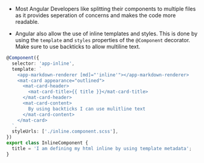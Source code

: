  - Most Angular Developers like splitting their components to multiple files as it provides seperation of concerns and makes the code more readable.

 - Angular also allow the use of inline templates and styles. This is done by using the `template` and `styles` properties of the `@Component` decorator. Make sure to use backticks to allow multiline text.

  ```typescript
  @Component({
    selector: 'app-inline',
    template: `
      <app-markdown-renderer [md]="'inline'"></app-markdown-renderer>
      <mat-card appearance="outlined">
        <mat-card-header>
          <mat-card-title>{{ title }}</mat-card-title>
        </mat-card-header>
        <mat-card-content>
          By using backticks I can use mulitline text
        </mat-card-content>
      </mat-card>
    `,
    styleUrls: ['./inline.component.scss'],
  })
  export class InlineComponent {
    title = 'I am defining my html inline by using template metadata';
  }
  ```
